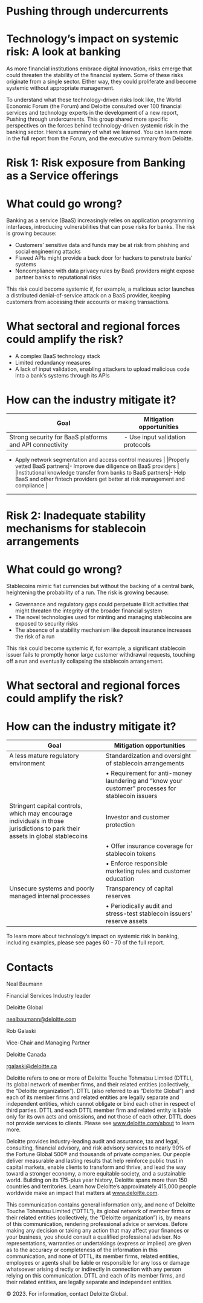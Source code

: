 # Pushing through undercurrents

# Technology’s impact on systemic risk: A look at banking

As more financial institutions embrace digital innovation, risks emerge that could threaten the stability of the financial system. Some of these risks originate from a single sector. Either way, they could proliferate and become systemic without appropriate management.

To understand what these technology-driven risks look like, the World Economic Forum (the Forum) and Deloitte consulted over 100 financial services and technology experts in the development of a new report, Pushing through undercurrents. This group shared more specific perspectives on the forces behind technology-driven systemic risk in the banking sector. Here’s a summary of what we learned. You can learn more in the full report from the Forum, and the executive summary from Deloitte.

# Risk 1: Risk exposure from Banking as a Service offerings

# What could go wrong?

Banking as a service (BaaS) increasingly relies on application programming interfaces, introducing vulnerabilities that can pose risks for banks. The risk is growing because:

- Customers’ sensitive data and funds may be at risk from phishing and social engineering attacks
- Flawed APIs might provide a back door for hackers to penetrate banks’ systems
- Noncompliance with data privacy rules by BaaS providers might expose partner banks to reputational risks

This risk could become systemic if, for example, a malicious actor launches a distributed denial-of-service attack on a BaaS provider, keeping customers from accessing their accounts or making transactions.

# What sectoral and regional forces could amplify the risk?

- A complex BaaS technology stack
- Limited redundancy measures
- A lack of input validation, enabling attackers to upload malicious code into a bank’s systems through its APIs

# How can the industry mitigate it?

|Goal|Mitigation opportunities|
|---|---|
|Strong security for BaaS platforms and API connectivity|- Use input validation protocols
- Apply network segmentation and access control measures
|
|Properly vetted BaaS partners|- Improve due diligence on BaaS providers
|
|Institutional knowledge transfer from banks to BaaS partners|- Help BaaS and other fintech providers get better at risk management and compliance
|
---
# Risk 2: Inadequate stability mechanisms for stablecoin arrangements

# What could go wrong?

Stablecoins mimic fiat currencies but without the backing of a central bank, heightening the probability of a run. The risk is growing because:

- Governance and regulatory gaps could perpetuate illicit activities that might threaten the integrity of the broader financial system
- The novel technologies used for minting and managing stablecoins are exposed to security risks
- The absence of a stability mechanism like deposit insurance increases the risk of a run

This risk could become systemic if, for example, a significant stablecoin issuer fails to promptly honor large customer withdrawal requests, touching off a run and eventually collapsing the stablecoin arrangement.

# What sectoral and regional forces could amplify the risk?

# How can the industry mitigate it?

|Goal|Mitigation opportunities|
|---|---|
|A less mature regulatory environment|Standardization and oversight of stablecoin arrangements|
| |• Requirement for anti-money laundering and “know your customer” processes for stablecoin issuers|
|Stringent capital controls, which may encourage individuals in those jurisdictions to park their assets in global stablecoins|Investor and customer protection|
| |• Offer insurance coverage for stablecoin tokens|
| |• Enforce responsible marketing rules and customer education|
|Unsecure systems and poorly managed internal processes|Transparency of capital reserves|
| |• Periodically audit and stress-test stablecoin issuers’ reserve assets|

To learn more about technology’s impact on systemic risk in banking, including examples, please see pages 60 - 70 of the full report.

# Contacts

Neal Baumann

Financial Services Industry leader

Deloitte Global

nealbaumann@deloitte.com

Rob Galaski

Vice-Chair and Managing Partner

Deloitte Canada

rgalaski@deloitte.ca

Deloitte refers to one or more of Deloitte Touche Tohmatsu Limited (DTTL), its global network of member firms, and their related entities (collectively, the “Deloitte organization”). DTTL (also referred to as “Deloitte Global”) and each of its member firms and related entities are legally separate and independent entities, which cannot obligate or bind each other in respect of third parties. DTTL and each DTTL member firm and related entity is liable only for its own acts and omissions, and not those of each other. DTTL does not provide services to clients. Please see www.deloitte.com/about to learn more.

Deloitte provides industry-leading audit and assurance, tax and legal, consulting, financial advisory, and risk advisory services to nearly 90% of the Fortune Global 500® and thousands of private companies. Our people deliver measurable and lasting results that help reinforce public trust in capital markets, enable clients to transform and thrive, and lead the way toward a stronger economy, a more equitable society, and a sustainable world. Building on its 175-plus year history, Deloitte spans more than 150 countries and territories. Learn how Deloitte’s approximately 415,000 people worldwide make an impact that matters at www.deloitte.com.

This communication contains general information only, and none of Deloitte Touche Tohmatsu Limited (“DTTL”), its global network of member firms or their related entities (collectively, the “Deloitte organization”) is, by means of this communication, rendering professional advice or services. Before making any decision or taking any action that may affect your finances or your business, you should consult a qualified professional adviser. No representations, warranties or undertakings (express or implied) are given as to the accuracy or completeness of the information in this communication, and none of DTTL, its member firms, related entities, employees or agents shall be liable or responsible for any loss or damage whatsoever arising directly or indirectly in connection with any person relying on this communication. DTTL and each of its member firms, and their related entities, are legally separate and independent entities.

© 2023. For information, contact Deloitte Global.